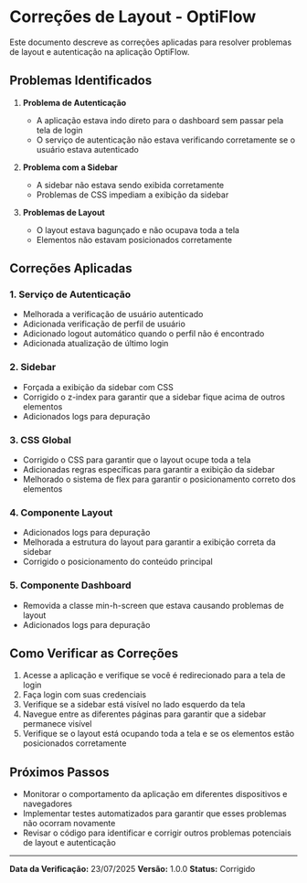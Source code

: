 # Correções de Layout - OptiFlow

Este documento descreve as correções aplicadas para resolver problemas de layout e autenticação na aplicação OptiFlow.

## Problemas Identificados

1. **Problema de Autenticação**
   - A aplicação estava indo direto para o dashboard sem passar pela tela de login
   - O serviço de autenticação não estava verificando corretamente se o usuário estava autenticado

2. **Problema com a Sidebar**
   - A sidebar não estava sendo exibida corretamente
   - Problemas de CSS impediam a exibição da sidebar

3. **Problemas de Layout**
   - O layout estava bagunçado e não ocupava toda a tela
   - Elementos não estavam posicionados corretamente

## Correções Aplicadas

### 1. Serviço de Autenticação

- Melhorada a verificação de usuário autenticado
- Adicionada verificação de perfil de usuário
- Adicionado logout automático quando o perfil não é encontrado
- Adicionada atualização de último login

### 2. Sidebar

- Forçada a exibição da sidebar com CSS
- Corrigido o z-index para garantir que a sidebar fique acima de outros elementos
- Adicionados logs para depuração

### 3. CSS Global

- Corrigido o CSS para garantir que o layout ocupe toda a tela
- Adicionadas regras específicas para garantir a exibição da sidebar
- Melhorado o sistema de flex para garantir o posicionamento correto dos elementos

### 4. Componente Layout

- Adicionados logs para depuração
- Melhorada a estrutura do layout para garantir a exibição correta da sidebar
- Corrigido o posicionamento do conteúdo principal

### 5. Componente Dashboard

- Removida a classe min-h-screen que estava causando problemas de layout
- Adicionados logs para depuração

## Como Verificar as Correções

1. Acesse a aplicação e verifique se você é redirecionado para a tela de login
2. Faça login com suas credenciais
3. Verifique se a sidebar está visível no lado esquerdo da tela
4. Navegue entre as diferentes páginas para garantir que a sidebar permanece visível
5. Verifique se o layout está ocupando toda a tela e se os elementos estão posicionados corretamente

## Próximos Passos

- Monitorar o comportamento da aplicação em diferentes dispositivos e navegadores
- Implementar testes automatizados para garantir que esses problemas não ocorram novamente
- Revisar o código para identificar e corrigir outros problemas potenciais de layout e autenticação

---

**Data da Verificação:** 23/07/2025
**Versão:** 1.0.0
**Status:** Corrigido
